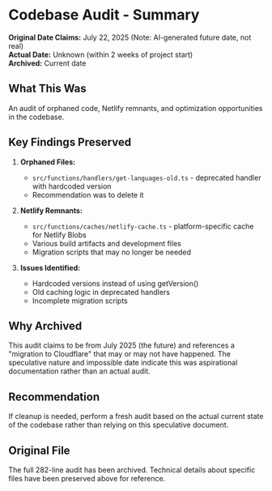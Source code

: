 # Codebase Audit - Summary

**Original Date Claims:** July 22, 2025 (Note: AI-generated future date, not real)  
**Actual Date:** Unknown (within 2 weeks of project start)  
**Archived:** Current date

## What This Was

An audit of orphaned code, Netlify remnants, and optimization opportunities in the codebase.

## Key Findings Preserved

1. **Orphaned Files:**
   - `src/functions/handlers/get-languages-old.ts` - deprecated handler with hardcoded version
   - Recommendation was to delete it

2. **Netlify Remnants:**
   - `src/functions/caches/netlify-cache.ts` - platform-specific cache for Netlify Blobs
   - Various build artifacts and development files
   - Migration scripts that may no longer be needed

3. **Issues Identified:**
   - Hardcoded versions instead of using getVersion()
   - Old caching logic in deprecated handlers
   - Incomplete migration scripts

## Why Archived

This audit claims to be from July 2025 (the future) and references a "migration to Cloudflare" that may or may not have happened. The speculative nature and impossible date indicate this was aspirational documentation rather than an actual audit.

## Recommendation

If cleanup is needed, perform a fresh audit based on the actual current state of the codebase rather than relying on this speculative document.

## Original File

The full 282-line audit has been archived. Technical details about specific files have been preserved above for reference.
